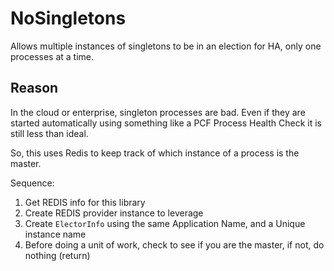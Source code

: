 # NoSingletons #
Allows multiple instances of singletons to be in an election for HA, only one processes at a time.

## Reason ##

In the cloud or enterprise, singleton processes are bad. Even if they are started automatically using something like a PCF Process Health Check it is still less than ideal.

So, this uses Redis to keep track of which instance of a process is the master.

Sequence:

1. Get REDIS info for this library
2. Create REDIS provider instance to leverage
3. Create `ElectorInfo` using the same Application Name, and a Unique instance name
4. Before doing a unit of work, check to see if you are the master, if not, do nothing (return)